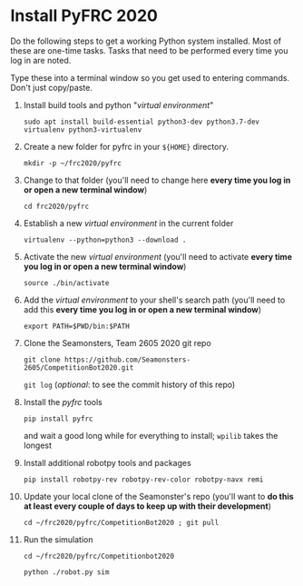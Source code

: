 # Install PyFRC 2020

Do the following steps to get a working Python system installed. Most of these are one-time tasks. Tasks that need to be performed every time you log in are noted.

Type these into a terminal window so you get used to entering commands. Don't just copy/paste.

1. Install build tools and python "*virtual environment*"

    ```sudo apt install build-essential python3-dev python3.7-dev virtualenv python3-virtualenv```

1. Create a new folder for pyfrc in your ```${HOME}``` directory.

    ```mkdir -p ~/frc2020/pyfrc```

1. Change to that folder (you'll need to change here **every time you log in or open a new terminal window**)

    ```cd frc2020/pyfrc```

1. Establish a new *virtual environment* in the current folder

    ```virtualenv --python=python3 --download .```

1. Activate the new *virtual environment* (you'll need to activate **every time you log in or open a new terminal window**)

    ```source ./bin/activate```

1. Add the *virtual environment* to your shell's search path (you'll need to add this **every time you log in or open a new terminal window**)

    ```export PATH=$PWD/bin:$PATH```
	
1. Clone the Seamonsters, Team 2605 2020 git repo

    ```git clone https://github.com/Seamonsters-2605/CompetitionBot2020.git```

    ```git log``` (*optional*: to see the commit history of this repo)

1. Install the *pyfrc* tools

    ```pip install pyfrc```

    and wait a good long while for everything to install; ```wpilib``` takes the longest

1. Install additional robotpy tools and packages

    ```pip install robotpy-rev robotpy-rev-color robotpy-navx remi```

1. Update your local clone of the Seamonster's repo (you'll want to **do this at least every couple of days to keep up with their development**)

    ```cd ~/frc2020/pyfrc/CompetitionBot2020 ; git pull```
	
1. Run the simulation

	```cd ~/frc2020/pyfrc/Competitionbot2020```

    ```python ./robot.py sim```
